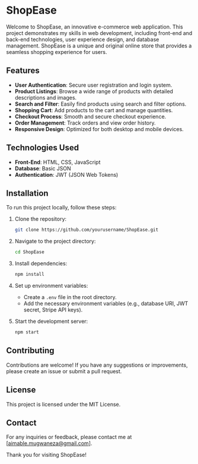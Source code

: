 # ShopEase

Welcome to ShopEase, an innovative e-commerce web application. This project demonstrates my skills in web development, including front-end and back-end technologies, user experience design, and database management. ShopEase is a unique and original online store that provides a seamless shopping experience for users.

## Features

- **User Authentication**: Secure user registration and login system.
- **Product Listings**: Browse a wide range of products with detailed descriptions and images.
- **Search and Filter**: Easily find products using search and filter options.
- **Shopping Cart**: Add products to the cart and manage quantities.
- **Checkout Process**: Smooth and secure checkout experience.
- **Order Management**: Track orders and view order history.
- **Responsive Design**: Optimized for both desktop and mobile devices.

## Technologies Used

- **Front-End**: HTML, CSS, JavaScript
- **Database**: Basic JSON
- **Authentication**: JWT (JSON Web Tokens)

## Installation

To run this project locally, follow these steps:

1. Clone the repository:
    ```bash
    git clone https://github.com/yourusername/ShopEase.git
    ```
2. Navigate to the project directory:
    ```bash
    cd ShopEase
    ```
3. Install dependencies:
    ```bash
    npm install
    ```
4. Set up environment variables:
    - Create a `.env` file in the root directory.
    - Add the necessary environment variables (e.g., database URI, JWT secret, Stripe API keys).

5. Start the development server:
    ```bash
    npm start
    ```

## Contributing

Contributions are welcome! If you have any suggestions or improvements, please create an issue or submit a pull request.

## License

This project is licensed under the MIT License.

## Contact

For any inquiries or feedback, please contact me at [aimable.mugwaneza@gmail.com].

Thank you for visiting ShopEase!